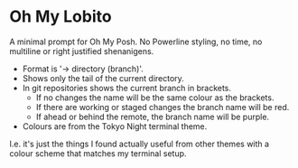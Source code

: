# Oh My Lobito

A minimal prompt for Oh My Posh. No Powerline styling, no time, no multiline or right justified shenanigens. 

* Format is '-> directory (branch)'.
* Shows only the tail of the current directory.
* In git repositories shows the current branch in brackets.
	* If no changes the name will be the same colour as the brackets.
	* If there are working or staged changes the branch name will be red.
	* If ahead or behind the remote, the branch name will be purple.
* Colours are from the Tokyo Night terminal theme.

I.e. it's just the things I found actually useful from other themes with a colour scheme that matches my terminal setup.

